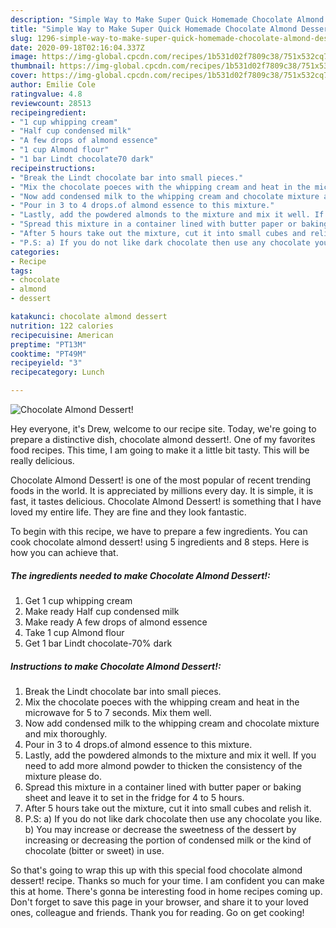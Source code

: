 ```yaml
---
description: "Simple Way to Make Super Quick Homemade Chocolate Almond Dessert!"
title: "Simple Way to Make Super Quick Homemade Chocolate Almond Dessert!"
slug: 1296-simple-way-to-make-super-quick-homemade-chocolate-almond-dessert
date: 2020-09-18T02:16:04.337Z
image: https://img-global.cpcdn.com/recipes/1b531d02f7809c38/751x532cq70/chocolate-almond-dessert-recipe-main-photo.jpg
thumbnail: https://img-global.cpcdn.com/recipes/1b531d02f7809c38/751x532cq70/chocolate-almond-dessert-recipe-main-photo.jpg
cover: https://img-global.cpcdn.com/recipes/1b531d02f7809c38/751x532cq70/chocolate-almond-dessert-recipe-main-photo.jpg
author: Emilie Cole
ratingvalue: 4.8
reviewcount: 28513
recipeingredient:
- "1 cup whipping cream"
- "Half cup condensed milk"
- "A few drops of almond essence"
- "1 cup Almond flour"
- "1 bar Lindt chocolate70 dark"
recipeinstructions:
- "Break the Lindt chocolate bar into small pieces."
- "Mix the chocolate poeces with the whipping cream and heat in the microwave for 5 to 7 seconds. Mix them well."
- "Now add condensed milk to the whipping cream and chocolate mixture and mix thoroughly."
- "Pour in 3 to 4 drops.of almond essence to this mixture."
- "Lastly, add the powdered almonds to the mixture and mix it well. If you need to add more almond powder to thicken the consistency of the mixture please do."
- "Spread this mixture in a container lined with butter paper or baking sheet and leave it to set in the fridge for 4 to 5 hours."
- "After 5 hours take out the mixture, cut it into small cubes and relish it."
- "P.S: a) If you do not like dark chocolate then use any chocolate you like. b) You may increase or decrease the sweetness of the dessert by increasing or decreasing the portion of condensed milk or the kind of chocolate (bitter or sweet) in use."
categories:
- Recipe
tags:
- chocolate
- almond
- dessert

katakunci: chocolate almond dessert 
nutrition: 122 calories
recipecuisine: American
preptime: "PT13M"
cooktime: "PT49M"
recipeyield: "3"
recipecategory: Lunch

---
```



![Chocolate Almond Dessert!](https://img-global.cpcdn.com/recipes/1b531d02f7809c38/751x532cq70/chocolate-almond-dessert-recipe-main-photo.jpg)

Hey everyone, it's Drew, welcome to our recipe site. Today, we're going to prepare a distinctive dish, chocolate almond dessert!. One of my favorites food recipes. This time, I am going to make it a little bit tasty. This will be really delicious.

Chocolate Almond Dessert! is one of the most popular of recent trending foods in the world. It is appreciated by millions every day. It is simple, it is fast, it tastes delicious. Chocolate Almond Dessert! is something that I have loved my entire life. They are fine and they look fantastic.




To begin with this recipe, we have to prepare a few ingredients. You can cook chocolate almond dessert! using 5 ingredients and 8 steps. Here is how you can achieve that.

<!--inarticleads1-->

##### The ingredients needed to make Chocolate Almond Dessert!:

1. Get 1 cup whipping cream
1. Make ready Half cup condensed milk
1. Make ready A few drops of almond essence
1. Take 1 cup Almond flour
1. Get 1 bar Lindt chocolate-70% dark




<!--inarticleads2-->

##### Instructions to make Chocolate Almond Dessert!:

1. Break the Lindt chocolate bar into small pieces.
1. Mix the chocolate poeces with the whipping cream and heat in the microwave for 5 to 7 seconds. Mix them well.
1. Now add condensed milk to the whipping cream and chocolate mixture and mix thoroughly.
1. Pour in 3 to 4 drops.of almond essence to this mixture.
1. Lastly, add the powdered almonds to the mixture and mix it well. If you need to add more almond powder to thicken the consistency of the mixture please do.
1. Spread this mixture in a container lined with butter paper or baking sheet and leave it to set in the fridge for 4 to 5 hours.
1. After 5 hours take out the mixture, cut it into small cubes and relish it.
1. P.S: a) If you do not like dark chocolate then use any chocolate you like. b) You may increase or decrease the sweetness of the dessert by increasing or decreasing the portion of condensed milk or the kind of chocolate (bitter or sweet) in use.




So that's going to wrap this up with this special food chocolate almond dessert! recipe. Thanks so much for your time. I am confident you can make this at home. There's gonna be interesting food in home recipes coming up. Don't forget to save this page in your browser, and share it to your loved ones, colleague and friends. Thank you for reading. Go on get cooking!
